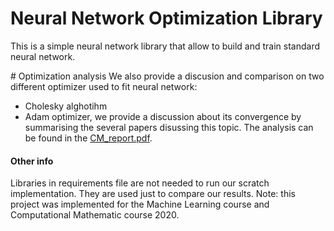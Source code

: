 # Neural Network Optimization Library
This is a simple neural network library that allow to build and train standard neural network.

# Optimization analysis
We also provide a discusion and comparison on two different optimizer used to fit neural network:
- Cholesky alghotihm
- Adam optimizer, we provide a discussion about its convergence by summarising the several papers disussing this topic.
The analysis can be found in the [CM_report.pdf](Reports/CM_report.pdf).

#### Other info
Libraries in requirements file are not needed to run our scratch implementation. They are used just to compare our results.
Note: this project was implemented for the Machine Learning course and Computational Mathematic course 2020.

